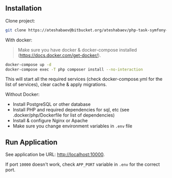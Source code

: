 ## Installation

Clone project:

```bash
git clone https://ateshabaev@bitbucket.org/ateshabaev/php-task-symfony-boilerplate.git
```

With docker:

> Make sure you have docker & docker-compose installed (https://docs.docker.com/get-docker/).

```bash
docker-compose up -d
docker-compose exec -T php composer install --no-interaction
```

This will start all the required services (check docker-compose.yml for the list of services), clear cache & apply
migrations.

Without Docker:

- Install PostgreSQL or other database
- Install PHP and required dependencies for sql, etc (see .docker/php/Dockerfile for list of dependencies)
- Install & configure Nginx or Apache
- Make sure you change environment variables in `.env` file

## Run Application

See application be URL: [http://localhost:10000](http://localhost:10000).

If port `10000` doesn't work, check `APP_PORT` variable in `.env` for the correct port.  
